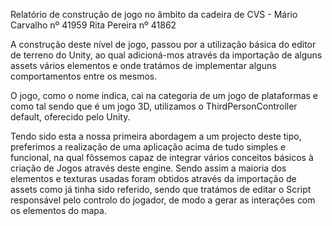 Relatório de construção de jogo no âmbito da cadeira de CVS - 
Mário Carvalho nº 41959
Rita Pereira nº 41862

A construção deste nível de jogo, passou por a utilização básica do editor de terreno do Unity, ao qual adicioná-mos através da importação de alguns assets vários elementos e onde tratámos de implementar alguns comportamentos entre os mesmos.

O jogo, como o nome indica, cai na categoria de um jogo de plataformas e como tal sendo que é um jogo 3D, utilizamos o ThirdPersonController default, oferecido pelo Unity.

Tendo sido esta a nossa primeira abordagem a um projecto deste tipo, preferimos a realização de uma aplicação acima de tudo simples e funcional, na qual fôssemos capaz de integrar vários conceitos básicos à criação de Jogos através deste engine. Sendo assim a maioria dos elementos e texturas usadas foram obtidos através da importação de assets como já tinha sido referido, sendo que tratámos de editar o Script responsável pelo controlo do jogador, de modo a gerar as interações com os elementos do mapa.

